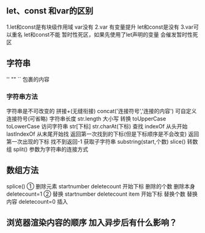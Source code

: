 ## let、const 和var的区别
1.let和const是有块级作用域 var没有
2.var 有变量提升 let和const是没有
3.var可以重名 let和const不能
    暂时性死区，如果先使用了let声明的变量 会催发暂时性死区
## 字符串
'' "" `` 包裹的内容
### 字符串方法
字符串是不可改变的
拼接+(无缝衔接)  concat('连接符号','连接的内容') 可自定义连接符号(可省略)
字符串长度 str.length
大小写 转换 toUpperCase   toLowerCase 
访问字符串 str[下标] str.charAt(下标) 
查找 indexOf 从头开始   lastIndexOf 从末尾开始找 返回第一次找到的下标(但是下标顺序是不会改变) 返回第一次出现的下标 找不到返回-1
获取子字符串  substring(start,个数) slice()
转数组 split()  参数为字符串的连接方式

## 数组方法
splice()
① 删除元素  startnumber deletecount 开始下标 删除的个数 删除本身 deletecount=1
② 替换 startnumber deletecount item 开始下标 替换个数 替换内容  deletecount=0 插入

## 浏览器渲染内容的顺序 加入异步后有什么影响？

